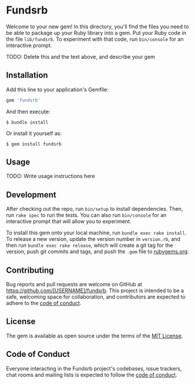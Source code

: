 # Fundsrb

Welcome to your new gem! In this directory, you'll find the files you need to be able to package up your Ruby library into a gem. Put your Ruby code in the file `lib/fundsrb`. To experiment with that code, run `bin/console` for an interactive prompt.

TODO: Delete this and the text above, and describe your gem

## Installation

Add this line to your application's Gemfile:

```ruby
gem 'fundsrb'
```

And then execute:

    $ bundle install

Or install it yourself as:

    $ gem install fundsrb

## Usage

TODO: Write usage instructions here

## Development

After checking out the repo, run `bin/setup` to install dependencies. Then, run `rake spec` to run the tests. You can also run `bin/console` for an interactive prompt that will allow you to experiment.

To install this gem onto your local machine, run `bundle exec rake install`. To release a new version, update the version number in `version.rb`, and then run `bundle exec rake release`, which will create a git tag for the version, push git commits and tags, and push the `.gem` file to [rubygems.org](https://rubygems.org).

## Contributing

Bug reports and pull requests are welcome on GitHub at https://github.com/[USERNAME]/fundsrb. This project is intended to be a safe, welcoming space for collaboration, and contributors are expected to adhere to the [code of conduct](https://github.com/[USERNAME]/fundsrb/blob/master/CODE_OF_CONDUCT.md).


## License

The gem is available as open source under the terms of the [MIT License](https://opensource.org/licenses/MIT).

## Code of Conduct

Everyone interacting in the Fundsrb project's codebases, issue trackers, chat rooms and mailing lists is expected to follow the [code of conduct](https://github.com/[USERNAME]/fundsrb/blob/master/CODE_OF_CONDUCT.md).
